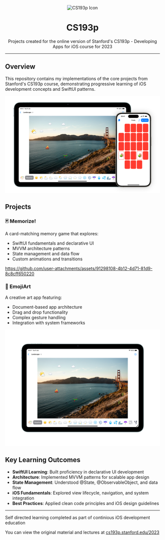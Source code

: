 <div align="center">
  <img width="200" height="200" src="assets/CS193p.png" alt= "CS193p Icon">
  <h1>CS193p</h1>
  <p>
    Projects created for the online version of Stanford's CS193p - Developing Apps for iOS course for 2023
  </p>
</div>

---

## Overview

This repository contains my implementations of the core projects from Stanford's CS193p course, demonstrating progressive learning of iOS development concepts and SwiftUI patterns.

<img src="assets/CS193pProjects.png" alt= "Memorize and Emoji Art Applications from course">

## Projects

### 🃏 Memorize!
A card-matching memory game that explores:
- SwiftUI fundamentals and declarative UI
- MVVM architecture patterns
- State management and data flow
- Custom animations and transitions

https://github.com/user-attachments/assets/91298108-4b12-4d71-81d9-8c8cff650220

### 🎨 EmojiArt
A creative art app featuring:
- Document-based app architecture
- Drag and drop functionality
- Complex gesture handling
- Integration with system frameworks

<img src="assets/EmojiArt.png" alt= "EmojiArt application">

## Key Learning Outcomes

- **SwiftUI Learning**: Built proficiency in declarative UI development
- **Architecture**: Implemented MVVM patterns for scalable app design
- **State Management**: Understood @State, @ObservableObject, and data flow
- **iOS Fundamentals**: Explored view lifecycle, navigation, and system integration
- **Best Practices**: Applied clean code principles and iOS design guidelines

---
Self directed learning completed as part of continious iOS development education

You can view the original material and lectures at [cs193p.stanford.edu/2023](https://cs193p.stanford.edu/2023)
